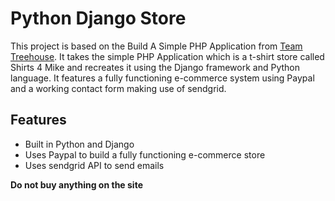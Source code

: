 # Python Django Store

This project is based on the Build A Simple PHP Application from
[Team Treehouse](http://teamtreehouse.com). It takes the simple PHP Application
which is a t-shirt store called Shirts 4 Mike and recreates it using the 
Django framework and Python language. It features a fully functioning 
e-commerce system using Paypal and a working contact form making use of
sendgrid.

## Features

* Built in Python and Django
* Uses Paypal to build a fully functioning e-commerce store
* Uses sendgrid API to send emails

**Do not buy anything on the site**